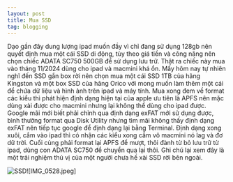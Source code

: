 ```yaml
---
layout: post
title: Mua SSD
tag: blogging
---
```


Dạo gần đây dung lượng ipad muốn đầy vì chỉ đang sử dụng 128gb nên quyết định mua một cái SSD di động, tùy theo giá tiền và công năng nên chọn chiếc ADATA SC750 500GB để sử dụng lưu trữ. Thật ra chiếc này mua vào tháng 11/2024 dùng cho ipad và macmini khá ổn. Mấy hôm nay tự nhiên nghĩ đến SSD gắn box rời nên chọn mua một cái SSD 1TB của hãng Kingston và một box SSD của hãng Orico với mong muốn làm thêm một cái để chứa dữ liệu và hình ảnh trên ipad và máy tính. Mua xong đem về format các kiểu thì phát hiện định dạng hiện tại của apple ưu tiên là APFS nên mặc dùng xài được cho macmini nhưng lại không thể dùng cho ipad được. Google mãi mới biết phải chỉnh qua định dạng exFAT mới sử dụng được, bình thường format qua Disk Utility nhưng tìm mãi không thấy định dạng exFAT nên tiếp tục google để định dạng lại bằng Terminal. Định dạng xong xuôi, cắm vào ipad thì có nhận các kiểu xong cắm vô macmini nó lag và đơ dữ trời. Cuối cùng phải format lại APFS để mượt, thôi đành từ bỏ lưu trữ từ ipad, dùng con ADATA SC750 để chuyển qua lại thôi. Ghi chú lại xem đây là một trải nghiệm thú vị của một người chưa hề xài SSD rời bên ngoài.


![SSD]({{site.baseurl}}_assets/images/IMG_0528.jpeg)![IMG_0528.jpeg]
